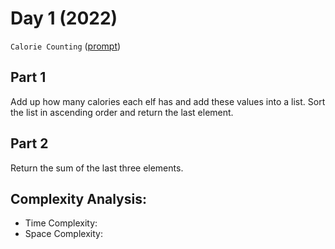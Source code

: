 # Day 1 (2022)

`Calorie Counting` ([prompt](https://adventofcode.com/2022/day/1))

## Part 1
Add up how many calories each elf has and add these values into a list. Sort the list in ascending order and return the last element.
## Part 2
Return the sum of the last three elements.

## Complexity Analysis:
- Time Complexity:
- Space Complexity:
